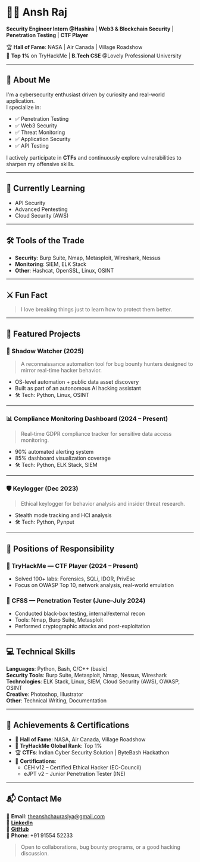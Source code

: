 # 👨‍💻 Ansh Raj

**Security Engineer Intern @Hashira** | **Web3 & Blockchain Security** | **Penetration Testing** | **CTF Player**

🏆 **Hall of Fame**: NASA | Air Canada | Village Roadshow  
📍 **Top 1%** on TryHackMe | **B.Tech CSE** @Lovely Professional University  

---

## 👋 About Me

I'm a cybersecurity enthusiast driven by curiosity and real-world application.  
I specialize in:

- ✅ Penetration Testing  
- ✅ Web3 Security  
- ✅ Threat Monitoring  
- ✅ Application Security  
- ✅ API Testing

I actively participate in **CTFs** and continuously explore vulnerabilities to sharpen my offensive skills.

---

## 🌱 Currently Learning

- API Security  
- Advanced Pentesting  
- Cloud Security (AWS)

---

## 🛠️ Tools of the Trade

- **Security**: Burp Suite, Nmap, Metasploit, Wireshark, Nessus  
- **Monitoring**: SIEM, ELK Stack  
- **Other**: Hashcat, OpenSSL, Linux, OSINT  

---

## ⚔️ Fun Fact

> I love breaking things just to learn how to protect them better.

---

## 💼 Featured Projects

### 🔐 Shadow Watcher (2025)
> A reconnaissance automation tool for bug bounty hunters designed to mirror real-time hacker behavior.

- OS-level automation + public data asset discovery  
- Built as part of an autonomous AI hacking assistant  
- 🛠 Tech: Python, Linux, OSINT

---

### 📊 Compliance Monitoring Dashboard (2024 – Present)
> Real-time GDPR compliance tracker for sensitive data access monitoring.

- 90% automated alerting system  
- 85% dashboard visualization coverage  
- 🛠 Tech: Python, ELK Stack, SIEM

---

### 🛡️ Keylogger (Dec 2023)
> Ethical keylogger for behavior analysis and insider threat research.

- Stealth mode tracking and HCI analysis  
- 🛠 Tech: Python, Pynput

---

## 🔰 Positions of Responsibility

### 🏴 TryHackMe — CTF Player (2024 – Present)
- Solved 100+ labs: Forensics, SQLi, IDOR, PrivEsc  
- Focus on OWASP Top 10, network analysis, real-world emulation

### 🧪 CFSS — Penetration Tester (June–July 2024)
- Conducted black-box testing, internal/external recon  
- Tools: Nmap, Burp Suite, Metasploit  
- Performed cryptographic attacks and post-exploitation

---

## 💻 Technical Skills

**Languages**: Python, Bash, C/C++ (basic)  
**Security Tools**: Burp Suite, Metasploit, Nmap, Nessus, Wireshark  
**Technologies**: ELK Stack, Linux, SIEM, Cloud Security (AWS), OWASP, OSINT  
**Creative**: Photoshop, Illustrator  
**Other**: Technical Writing, Documentation

---

## 🏅 Achievements & Certifications

- 👑 **Hall of Fame**: NASA, Air Canada, Village Roadshow  
- 🥇 **TryHackMe Global Rank**: Top 1%  
- 🏆 **CTFs**: Indian Cyber Security Solution | ByteBash Hackathon  
- 📜 **Certifications**:
  - CEH v12 – Certified Ethical Hacker (EC-Council)  
  - eJPT v2 – Junior Penetration Tester (INE)

---

## 📬 Contact Me

📧 **Email**: theanshchaurasiya@gmail.com  
🔗 [**LinkedIn**](https://linkedin.com/in/YOURUSERNAME)  
🐙 [**GitHub**](https://github.com/YOURUSERNAME)  
📱 **Phone**: +91 91554 52233  

> Open to collaborations, bug bounty programs, or a good hacking discussion.
